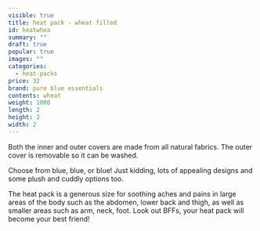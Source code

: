 ```yaml
---
visible: true
title: heat pack - wheat filled
id: heatwhea
summary: ""
draft: true
popular: true
images: ""
categories:
  - heat-packs
price: 32
brand: pure blue essentials
contents: wheat
weight: 1000
length: 2
height: 2
width: 2
---
```

Both the inner and outer covers are made from all natural fabrics. The outer cover is removable so it can be washed. 

Choose from blue, blue, or blue! Just kidding, lots of appealing designs and some plush and cuddly options too. 

The heat pack is a generous size for soothing aches and pains in large areas of the body such as the abdomen, lower back and thigh, as well as smaller areas such as arm, neck, foot.  Look out BFFs, your heat pack will become your best friend!